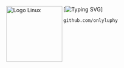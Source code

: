 [![Typing SVG](https://readme-typing-svg.herokuapp.com?font=Roboto+Mono&lines=HUNTEDSUB)]
<img src="https://www.svgrepo.com/show/448236/linux.svg" alt="Logo Linux" width="147" align="left">

```
github.com/onlyluphy
```

